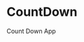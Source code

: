 # CountDown
 Count Down App
          
                          
                                                                                                                                                                     
                                                                                                       
                                                                                                     
                                                                                         
                                                                             
                                                    
                                 
                       
       
  
   
